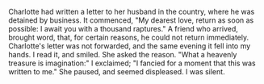 Charlotte had written a letter to her husband in the country, where he was detained by business. It commenced, "My dearest love, return as soon as possible: I await you with a thousand raptures." A friend who arrived, brought word, that, for certain reasons, he could not return immediately. Charlotte's letter was not forwarded, and the same evening it fell into my hands. I read it, and smiled. She asked the reason. "What a heavenly treasure is imagination:" I exclaimed; "I fancied for a moment that this was written to me." She paused, and seemed displeased. I was silent.